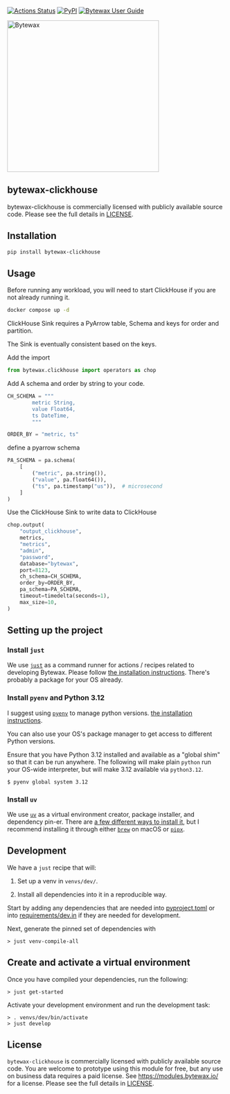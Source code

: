 [![Actions Status](https://github.com/bytewax/bytewax-clickhouse/workflows/CI/badge.svg)](https://github.com/bytewax/bytewax-clickhouse/actions)
[![PyPI](https://img.shields.io/pypi/v/bytewax-clickhouse.svg?style=flat-square)](https://pypi.org/project/bytewax-clickhouse/)
[![Bytewax User Guide](https://img.shields.io/badge/user-guide-brightgreen?style=flat-square)](https://docs.bytewax.io/stable/guide/index.html)

<picture>
  <source media="(prefers-color-scheme: dark)" srcset="https://user-images.githubusercontent.com/6073079/195393689-7334098b-a8cd-4aaa-8791-e4556c25713e.png" width="350">
  <source media="(prefers-color-scheme: light)" srcset="https://user-images.githubusercontent.com/6073079/194626697-425ade3d-3d72-4b4c-928e-47bad174a376.png" width="350">
  <img alt="Bytewax">
</picture>

## bytewax-clickhouse

bytewax-clickhouse is commercially licensed with publicly available source code. Please see the full details in [LICENSE](./LICENSE.md).

## Installation

```bash
pip install bytewax-clickhouse
```

## Usage

Before running any workload, you will need to start ClickHouse if you are not already running it.

```bash
docker compose up -d
```

ClickHouse Sink requires a PyArrow table, Schema and keys for order and partition.

The Sink is eventually consistent based on the keys.

Add the import

```python
from bytewax.clickhouse import operators as chop
```

Add A schema and order by string to your code.

```python
CH_SCHEMA = """
        metric String,
        value Float64,
        ts DateTime,
        """

ORDER_BY = "metric, ts"
```

define a pyarrow schema

```python
PA_SCHEMA = pa.schema(
    [
        ("metric", pa.string()),
        ("value", pa.float64()),
        ("ts", pa.timestamp("us")),  # microsecond
    ]
)
```

Use the ClickHouse Sink to write data to ClickHouse

```python
chop.output(
    "output_clickhouse",
    metrics,
    "metrics",
    "admin",
    "password",
    database="bytewax",
    port=8123,
    ch_schema=CH_SCHEMA,
    order_by=ORDER_BY,
    pa_schema=PA_SCHEMA,
    timeout=timedelta(seconds=1),
    max_size=10,
)
```

## Setting up the project

### Install `just`

We use [`just`](https://just.systems/man/en/) as a command runner for
actions / recipes related to developing Bytewax. Please follow [the
installation
instructions](https://github.com/casey/just?tab=readme-ov-file#installation).
There's probably a package for your OS already.

### Install `pyenv` and Python 3.12

I suggest using [`pyenv`](https://github.com/pyenv/pyenv)
to manage python versions.
[the installation instructions](https://github.com/pyenv/pyenv?tab=readme-ov-file#installation).

You can also use your OS's package manager to get access to different
Python versions.

Ensure that you have Python 3.12 installed and available as a "global
shim" so that it can be run anywhere. The following will make plain
`python` run your OS-wide interpreter, but will make 3.12 available
via `python3.12`.

```console
$ pyenv global system 3.12
```

### Install `uv`

We use [`uv`](https://github.com/astral-sh/uv) as a virtual
environment creator, package installer, and dependency pin-er. There
are [a few different ways to install
it](https://github.com/astral-sh/uv?tab=readme-ov-file#getting-started),
but I recommend installing it through either
[`brew`](https://brew.sh/) on macOS or
[`pipx`](https://pipx.pypa.io/stable/).

## Development

We have a `just` recipe that will:

1. Set up a venv in `venvs/dev/`.

2. Install all dependencies into it in a reproducible way.

Start by adding any dependencies that are needed into [pyproject.toml](pyproject.toml) or into
[requirements/dev.in](requirements/dev.in) if they are needed for development.

Next, generate the pinned set of dependencies with

```console
> just venv-compile-all
```

## Create and activate a virtual environment

Once you have compiled your dependencies, run the following:

```console
> just get-started
```

Activate your development environment and run the development task:

```console
> . venvs/dev/bin/activate
> just develop
```

## License

`bytewax-clickhouse` is commercially licensed with publicly available
source code. You are welcome to prototype using this module for free,
but any use on business data requires a paid license. See
https://modules.bytewax.io/ for a license. Please see the full details
in [LICENSE](./LICENSE.md).
